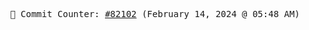 <p align="center">
    <samp>
        📮 Commit Counter: <a href="https://github.com/Javascript-void0/Javascript-void0/commits/main">#82102</a> (February 14, 2024 @ 05:48 AM)
    </samp>
</p>